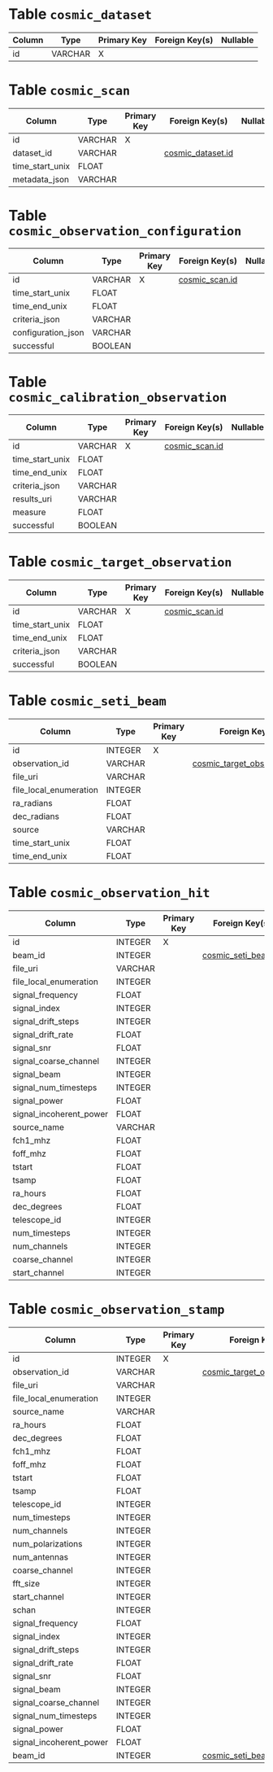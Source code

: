 # Table `cosmic_dataset`

Column | Type | Primary Key | Foreign Key(s) | Nullable
-|-|-|-|-
id | VARCHAR | X |  | 

# Table `cosmic_scan`

Column | Type | Primary Key | Foreign Key(s) | Nullable
-|-|-|-|-
id | VARCHAR | X |  | 
dataset_id | VARCHAR |  | [cosmic_dataset.id](#table-cosmic_dataset) | 
time_start_unix | FLOAT |  |  | 
metadata_json | VARCHAR |  |  | 

# Table `cosmic_observation_configuration`

Column | Type | Primary Key | Foreign Key(s) | Nullable
-|-|-|-|-
id | VARCHAR | X | [cosmic_scan.id](#table-cosmic_scan) | 
time_start_unix | FLOAT |  |  | 
time_end_unix | FLOAT |  |  | 
criteria_json | VARCHAR |  |  | 
configuration_json | VARCHAR |  |  | 
successful | BOOLEAN |  |  | 

# Table `cosmic_calibration_observation`

Column | Type | Primary Key | Foreign Key(s) | Nullable
-|-|-|-|-
id | VARCHAR | X | [cosmic_scan.id](#table-cosmic_scan) | 
time_start_unix | FLOAT |  |  | 
time_end_unix | FLOAT |  |  | 
criteria_json | VARCHAR |  |  | 
results_uri | VARCHAR |  |  | 
measure | FLOAT |  |  | 
successful | BOOLEAN |  |  | 

# Table `cosmic_target_observation`

Column | Type | Primary Key | Foreign Key(s) | Nullable
-|-|-|-|-
id | VARCHAR | X | [cosmic_scan.id](#table-cosmic_scan) | 
time_start_unix | FLOAT |  |  | 
time_end_unix | FLOAT |  |  | 
criteria_json | VARCHAR |  |  | 
successful | BOOLEAN |  |  | 

# Table `cosmic_seti_beam`

Column | Type | Primary Key | Foreign Key(s) | Nullable
-|-|-|-|-
id | INTEGER | X |  | 
observation_id | VARCHAR |  | [cosmic_target_observation.id](#table-cosmic_target_observation) | 
file_uri | VARCHAR |  |  | 
file_local_enumeration | INTEGER |  |  | 
ra_radians | FLOAT |  |  | 
dec_radians | FLOAT |  |  | 
source | VARCHAR |  |  | 
time_start_unix | FLOAT |  |  | 
time_end_unix | FLOAT |  |  | 

# Table `cosmic_observation_hit`

Column | Type | Primary Key | Foreign Key(s) | Nullable
-|-|-|-|-
id | INTEGER | X |  | 
beam_id | INTEGER |  | [cosmic_seti_beam.id](#table-cosmic_seti_beam) | 
file_uri | VARCHAR |  |  | 
file_local_enumeration | INTEGER |  |  | 
signal_frequency | FLOAT |  |  | 
signal_index | INTEGER |  |  | 
signal_drift_steps | INTEGER |  |  | 
signal_drift_rate | FLOAT |  |  | 
signal_snr | FLOAT |  |  | 
signal_coarse_channel | INTEGER |  |  | 
signal_beam | INTEGER |  |  | 
signal_num_timesteps | INTEGER |  |  | 
signal_power | FLOAT |  |  | 
signal_incoherent_power | FLOAT |  |  | 
source_name | VARCHAR |  |  | 
fch1_mhz | FLOAT |  |  | 
foff_mhz | FLOAT |  |  | 
tstart | FLOAT |  |  | 
tsamp | FLOAT |  |  | 
ra_hours | FLOAT |  |  | 
dec_degrees | FLOAT |  |  | 
telescope_id | INTEGER |  |  | 
num_timesteps | INTEGER |  |  | 
num_channels | INTEGER |  |  | 
coarse_channel | INTEGER |  |  | 
start_channel | INTEGER |  |  | 

# Table `cosmic_observation_stamp`

Column | Type | Primary Key | Foreign Key(s) | Nullable
-|-|-|-|-
id | INTEGER | X |  | 
observation_id | VARCHAR |  | [cosmic_target_observation.id](#table-cosmic_target_observation) | 
file_uri | VARCHAR |  |  | 
file_local_enumeration | INTEGER |  |  | 
source_name | VARCHAR |  |  | 
ra_hours | FLOAT |  |  | 
dec_degrees | FLOAT |  |  | 
fch1_mhz | FLOAT |  |  | 
foff_mhz | FLOAT |  |  | 
tstart | FLOAT |  |  | 
tsamp | FLOAT |  |  | 
telescope_id | INTEGER |  |  | 
num_timesteps | INTEGER |  |  | 
num_channels | INTEGER |  |  | 
num_polarizations | INTEGER |  |  | 
num_antennas | INTEGER |  |  | 
coarse_channel | INTEGER |  |  | 
fft_size | INTEGER |  |  | 
start_channel | INTEGER |  |  | 
schan | INTEGER |  |  | 
signal_frequency | FLOAT |  |  | 
signal_index | INTEGER |  |  | 
signal_drift_steps | INTEGER |  |  | 
signal_drift_rate | FLOAT |  |  | 
signal_snr | FLOAT |  |  | 
signal_beam | INTEGER |  |  | 
signal_coarse_channel | INTEGER |  |  | 
signal_num_timesteps | INTEGER |  |  | 
signal_power | FLOAT |  |  | 
signal_incoherent_power | FLOAT |  |  | 
beam_id | INTEGER |  | [cosmic_seti_beam.id](#table-cosmic_seti_beam) | 
